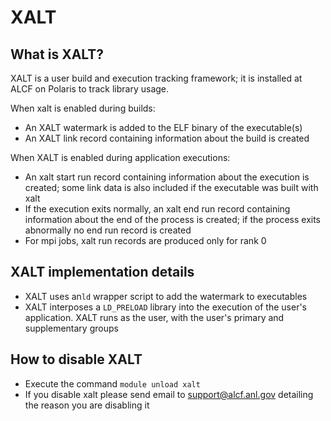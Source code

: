 # XALT

## What is XALT?

XALT is a user build and execution tracking framework; it is installed at ALCF on Polaris to track library usage.

When xalt is enabled during builds:
- An XALT watermark is added to the ELF binary of the executable(s)
- An XALT link record containing information about the build is created
  
When XALT is enabled during application executions:
- An xalt start run record containing information about the execution is created; some link data is also included if the executable was built with xalt
- If the execution exits normally, an xalt end run record containing information about the end of the process is created; if the process exits abnormally no end run record is created
- For mpi jobs, xalt run records are produced only for rank 0

## XALT implementation details

- XALT uses an`ld` wrapper script to add the watermark to executables
- XALT interposes a `LD_PRELOAD` library into the execution of the user's application. XALT runs as the user, with the user's primary and supplementary groups

## How to disable XALT
- Execute the command `module unload xalt`
- If you disable xalt please send email to [support@alcf.anl.gov](mailto:support@alcf.anl.gov) detailing the reason you are disabling it
